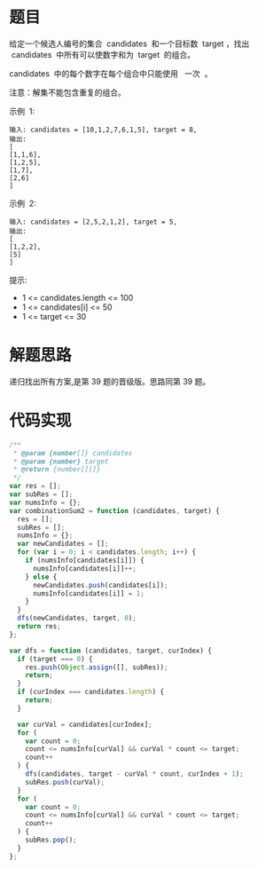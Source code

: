 # 题目

给定一个候选人编号的集合  candidates  和一个目标数  target ，找出  candidates  中所有可以使数字和为  target  的组合。

candidates  中的每个数字在每个组合中只能使用   一次  。

注意：解集不能包含重复的组合。

示例  1:

```
输入: candidates = [10,1,2,7,6,1,5], target = 8,
输出:
[
[1,1,6],
[1,2,5],
[1,7],
[2,6]
]
```

示例  2:

```
输入: candidates = [2,5,2,1,2], target = 5,
输出:
[
[1,2,2],
[5]
]
```

提示:

- 1 <= candidates.length <= 100
- 1 <= candidates[i] <= 50
- 1 <= target <= 30

# 解题思路

递归找出所有方案,是第 39 题的晋级版。思路同第 39 题。

# 代码实现

```javascript
/**
 * @param {number[]} candidates
 * @param {number} target
 * @return {number[][]}
 */
var res = [];
var subRes = [];
var numsInfo = {};
var combinationSum2 = function (candidates, target) {
  res = [];
  subRes = [];
  numsInfo = {};
  var newCandidates = [];
  for (var i = 0; i < candidates.length; i++) {
    if (numsInfo[candidates[i]]) {
      numsInfo[candidates[i]]++;
    } else {
      newCandidates.push(candidates[i]);
      numsInfo[candidates[i]] = 1;
    }
  }
  dfs(newCandidates, target, 0);
  return res;
};

var dfs = function (candidates, target, curIndex) {
  if (target === 0) {
    res.push(Object.assign([], subRes));
    return;
  }
  if (curIndex === candidates.length) {
    return;
  }

  var curVal = candidates[curIndex];
  for (
    var count = 0;
    count <= numsInfo[curVal] && curVal * count <= target;
    count++
  ) {
    dfs(candidates, target - curVal * count, curIndex + 1);
    subRes.push(curVal);
  }
  for (
    var count = 0;
    count <= numsInfo[curVal] && curVal * count <= target;
    count++
  ) {
    subRes.pop();
  }
};
```
